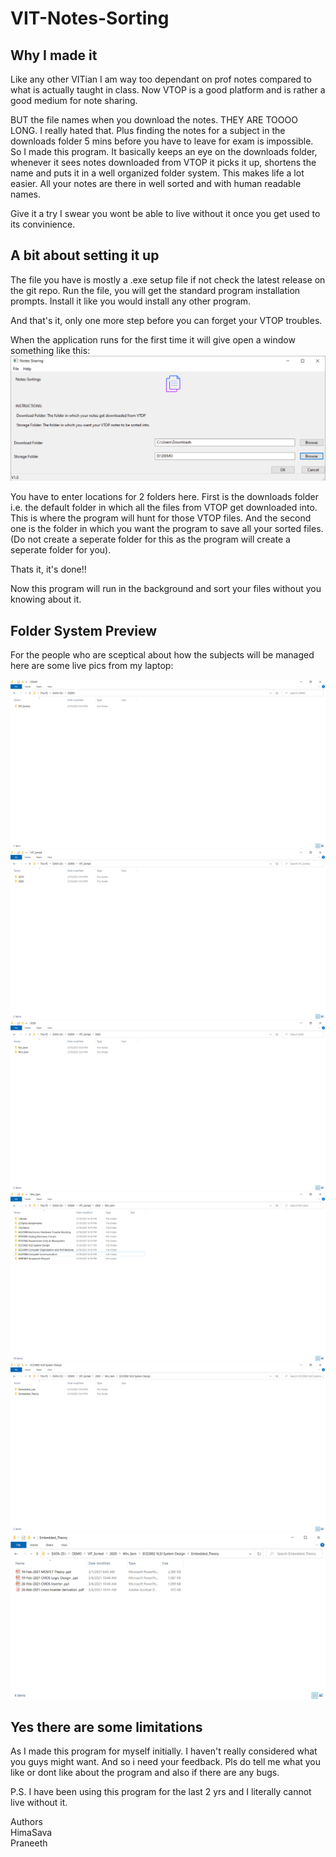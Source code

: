 # VIT-Notes-Sorting

## Why I made it

Like any other VITian I am way too dependant on prof notes compared to what is actually taught in class. Now VTOP is a good platform and is rather a good medium for note sharing.

BUT the file names when you download the notes. THEY ARE TOOOO LONG. I really hated that. Plus finding the notes for a subject in the downloads folder 5 mins before you have to leave for exam is impossible. So I made this program.
It basically keeps an eye on the downloads folder, whenever it sees notes downloaded from VTOP it picks it up, shortens the name and puts it in a well organized folder system. This makes life a lot easier. All your notes are there in well sorted and with human readable names.

Give it a try I swear you wont be able to live without it once you get used to its convinience.


## A bit about setting it up

The file you have is mostly a .exe setup file if not check the latest release on the git repo. Run the file, you will get the standard program installation prompts. Install it like you would install any other program.

And that's it, only one more step before you can forget your VTOP troubles.

When the application runs for the first time it will give open a window something like this:
![image](Pics/UI.png) 

You have to enter locations for 2 folders here.
First is the downloads folder i.e. the default folder in which all the files from VTOP get downloaded into. This is where the program will hunt for those VTOP files.
And the second one is the folder in which you want the program to save all your sorted files. (Do not create a seperate folder for this as the program will create a seperate folder for you).

Thats it, it's done!!

Now this program will run in the background and sort your files without you knowing about it.

## Folder System Preview

For the people who are sceptical about how the subjects will be managed here are some live pics from my laptop:

![image](Pics/Dir1.png)
![image](Pics/Dir2.png)
![image](Pics/Dir3.png)
![image](Pics/Dir4.png)
![image](Pics/Dir5.png)
![image](Pics/Dir6.png)

## Yes there are some limitations

As I made this program for myself initially. I haven't really considered what you guys might want. And so i need your feedback. Pls do tell me what you like or dont like about the program and also if there are any bugs.

P.S. I have been using this program for the last 2 yrs and I literally cannot live without it.

Authors    
HimaSava     
Praneeth    
